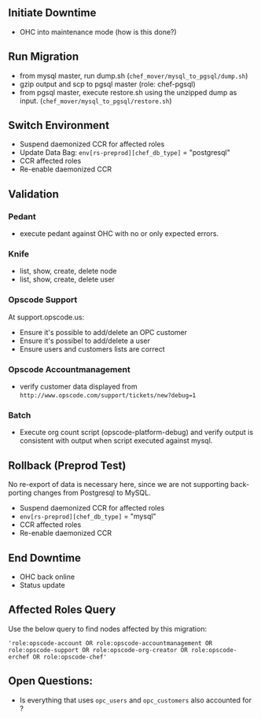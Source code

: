## 

## Initiate Downtime
* OHC into maintenance mode (how is this done?) 
 
## Run Migration 
* from mysql master, run dump.sh (``chef_mover/mysql_to_pgsql/dump.sh``) 
* gzip output and scp to pgsql master (role: chef-pgsql) 
* from pgsql master, execute  restore.sh using the unzipped dump as
  input.  (``chef_mover/mysql_to_pgsql/restore.sh``) 
 
## Switch Environment
* Suspend daemonized CCR for affected roles
* Update Data Bag: ``env[rs-preprod][chef_db_type]`` = "postgresql"
* CCR affected roles
* Re-enable daemonized CCR

## Validation 

### Pedant
* execute pedant against OHC with no or only expected errors.

### Knife
* list, show, create, delete node 
* list, show, create, delete user 

### Opscode Support
At support.opscode.us: 
* Ensure it's possible to add/delete an OPC customer
* Ensure it's possibel to add/delete a user
* Ensure users and customers lists are correct

### Opscode Accountmanagement
* verify customer data displayed from ``http://www.opscode.com/support/tickets/new?debug=1``

### Batch 
* Execute org count script (opscode-platform-debug) and verify output is
  consistent with output when script executed against mysql. 

## Rollback (Preprod Test) 
No re-export of data is necessary here, since we are not supporting
back-porting changes from Postgresql to MySQL. 

* Suspend daemonized CCR for affected roles
* ``env[rs-preprod][chef_db_type]`` = "mysql"
* CCR affected roles
* Re-enable daemonized CCR

## End Downtime
* OHC back online
* Status update 

## Affected Roles Query
Use the below query to find nodes affected by this migration: 

``'role:opscode-account OR role:opscode-accountmanagement OR role:opscode-support OR role:opscode-org-creator OR role:opscode-erchef OR role:opscode-chef'``


## Open Questions:
* Is everything that uses ``opc_users`` and ``opc_customers`` also accounted for ?

